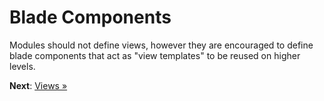 # Blade Components

Modules should not define views, however they are encouraged to define blade components that act as "view templates" to be reused on higher levels.

**Next**: [Views &raquo;](views.md)